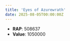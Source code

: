 ```yaml
---
title: 'Eyes of Azurewrath'
date: 2025-08-05T00:00:00Z
---
```

- **RAP**: 508637
- **Value**: 1050000
